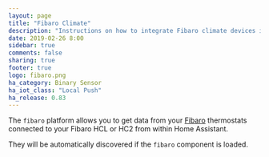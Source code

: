 ```yaml
---
layout: page
title: "Fibaro Climate"
description: "Instructions on how to integrate Fibaro climate devices into Home Assistant."
date: 2019-02-26 8:00
sidebar: true
comments: false
sharing: true
footer: true
logo: fibaro.png
ha_category: Binary Sensor
ha_iot_class: "Local Push"
ha_release: 0.83
---
```


The `fibaro` platform allows you to get data from your [Fibaro](http://fibaro.com/) thermostats connected to your Fibaro HCL or HC2 from within Home Assistant.

They will be automatically discovered if the `fibaro` component is loaded.
